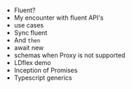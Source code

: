 - Fluent?
- My encounter with fluent API's
- use cases
- Sync fluent
- And `then`
- await new
- schemas when Proxy is not supported
- LDflex demo
- Inception of Promises
- Typescript generics
